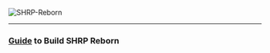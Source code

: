 ![SHRP-Reborn](banner.png)

---------------


### [Guide](https://shrp-reborn.github.io/docs/#/) to Build SHRP Reborn
